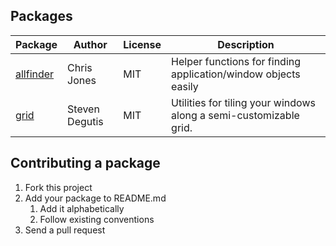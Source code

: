 ## Packages

| Package                                              | Author         | License | Description                                                       |
|------------------------------------------------------|----------------|---------|-------------------------------------------------------------------|
| [allfinder](https://github.com/cmsj/hydra-allfinder) | Chris Jones    | MIT     | Helper functions for finding application/window objects easily    |
| [grid](https://github.com/sdegutis/hydra-grid)       | Steven Degutis | MIT     | Utilities for tiling your windows along a semi-customizable grid. |

## Contributing a package

1. Fork this project
2. Add your package to README.md
    1. Add it alphabetically
    2. Follow existing conventions
3. Send a pull request
